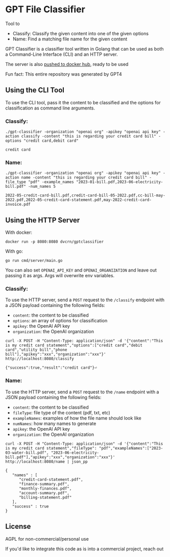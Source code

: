 # GPT File Classifier

Tool to 

- Classify: Classify the given content into one of the given options
- Name: Find a matching file name for the given content

GPT Classifier is a classifier tool written in Golang that can be used as both a Command-Line Interface (CLI) and an HTTP server. 

The server is also [pushed to docker hub](https://hub.docker.com/r/dvcrn/gptclassifier), ready to be used

Fun fact: This entire repository was generated by GPT4

## Using the CLI Tool

To use the CLI tool, pass it the content to be classified and the options for classification as command line arguments.

### Classify: 

```
./gpt-classifier -organization "openai org" -apikey "openai api key" -action classify -content "this is regarding your credit card bill" -options "credit card,debit card"

credit card
```

### Name: 

```
./gpt-classifier -organization "openai org" -apikey "openai api key" -action name -content "this is regarding your credit card bill" -file_type "pdf" -example_names "2023-01-bill.pdf,2023-06-electricity-bill.pdf" -num_names 5

2022-05-credit-card-bill.pdf,credit-card-bill-05-2022.pdf,cc-bill-may-2022.pdf,2022-05-credit-card-statement.pdf,may-2022-credit-card-invoice.pdf
```

## Using the HTTP Server

With docker: 

```
docker run -p 8080:8080 dvcrn/gptclassifier
```

With go:

```
go run cmd/server/main.go
```

You can also set `OPENAI_API_KEY` and `OPENAI_ORGANIZATION` and leave out passing it as args. Args will overwrite env variables.

### Classify:

To use the HTTP server, send a `POST` request to the `/classify` endpoint with a JSON payload containing the following fields:
- `content`: the content to be classified
- `options`: an array of options for classification
- `apikey`: the OpenAI API key
- `organization`: the OpenAI organization

```
curl -X POST -H "Content-Type: application/json" -d '{"content":"This is my credit card statement","options":["credit card","debit card","utility bill","phone bill"],"apikey":"xxx","organization":"xxx"}' http://localhost:8080/classify

{"success":true,"result":"credit card"}⏎
```


### Name:

To use the HTTP server, send a `POST` request to the `/name` endpoint with a JSON payload containing the following fields:
- `content`: the content to be classified
- `fileType`: file type of the content (pdf, txt, etc)
- `exampleNames`: examples of how the file name should look like
- `numNames`: how many names to generate
- `apikey`: the OpenAI API key
- `organization`: the OpenAI organization

```
curl -X POST -H "Content-Type: application/json" -d '{"content":"This is my credit card statement","fileType": "pdf","exampleNames":["2023-03-water-bill.pdf", "2023-06-electricity-bill.pdf"],"apikey":"xxx","organization":"xxx"}' http://localhost:8080/name | json_pp

{
   "names" : [
      "credit-card-statement.pdf",
      "finance-summary.pdf",
      "monthly-finances.pdf",
      "account-summary.pdf",
      "billing-statement.pdf"
   ],
   "success" : true
}
```

## License

AGPL for non-commercial/personal use

If you'd like to integrate this code as is into a commercial project, reach out